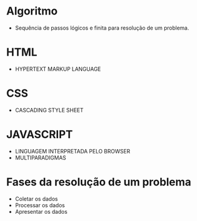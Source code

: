 # Algoritmo
- Sequência de passos lógicos e finita para resolução de um problema.

# HTML
- HYPERTEXT MARKUP LANGUAGE

# CSS
- CASCADING STYLE SHEET

# JAVASCRIPT
- LINGUAGEM INTERPRETADA PELO BROWSER
- MULTIPARADIGMAS

# Fases da resolução de um problema
- Coletar os dados
- Processar os dados
- Apresentar os dados